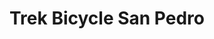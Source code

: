 ---
title: "Trek Bicycle San Pedro"
url: /san-pedro-garza-garcia/trek-bicycle-san-pedro/
shop: Fahrrad
---